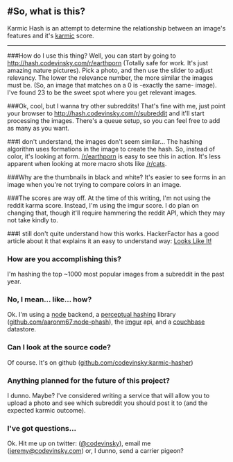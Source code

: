 #So, what is this?
----
Karmic Hash is an attempt to determine the relationship between an image's features and it's [karmic](http://reddit.com) score. 

* * *

###How do I use this thing?
Well, you can start by going to <http://hash.codevinsky.com/r/earthporn> (Totally safe for work. It's just amazing nature pictures). Pick a photo, and then use the slider to adjust relevancy. The lower the relevance number, the more similar the images must be. (So, an image that matches on a 0 is -exactly the same- image). I've found 23 to be the sweet spot where you get relevant images.

###Ok, cool, but I wanna try other subreddits!
That's fine with me, just point your browser to <http://hash.codevinsky.com/r/subreddit> and it'll start processing the images. There's a queue setup, so you can feel free to add as many as you want.

###I don't understand, the images don't seem similar…
The hashing algorithm uses formations in the image to create the hash. So, instead of color, it's looking at form. [/r/earthporn](http://hash.codevinsky.com/r/earthporn) is easy to see this in action. It's less apparent when looking at more macro shots like [/r/cats](http://hash.codevinsky.com/r/cats).

###Why are the thumbnails in black and white?
It's easier to see forms in an image when you're not trying to compare colors in an image.

###The scores are way off.
At the time of this writing, I'm not using the reddit karma score. Instead, I'm using the imgur score. I do plan on changing that, though it'll require hammering the reddit API, which they may not take kindly to.

###I still don't quite understand how this works.
HackerFactor has a good article about it that explains it an easy to understand way: [Looks Like It!](http://www.hackerfactor.com/blog/?/archives/432-Looks-Like-It.html) 

### How are you accomplishing this?
I'm hashing the top ~1000 most popular images from a subreddit in the past year.

### No, I mean… like… how?
Ok. I'm using a [node](http://nodejs.org) backend, a [perceptual hashing](http://phash.org) library ([github.com/aaronm67:node-phash](http://github.com/aaronm67/node-phash.git)), the [imgur](http://imgur.com) api, and a [couchbase](http://couchbase.com) datastore.

### Can I look at the source code?
Of course. It's on github ([github.com/codevinsky:karmic-hasher](http://github.com/codevinsky/karmic-hasher))

### Anything planned for the future of this project?
I dunno. Maybe? I've considered writing a service that will allow you to upload a photo and see which subreddit you should post it to (and the expected karmic outcome). 

### I've got questions…
Ok. Hit me up on twitter: ([@codevinsky](http://twitter.com/codevinsky)), email me (<jeremy@codevinsky.com>) or, I dunno, send a carrier pigeon?
